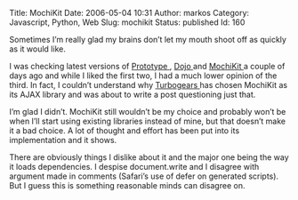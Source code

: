 Title: MochiKit
Date: 2006-05-04 10:31
Author: markos
Category: Javascript, Python, Web
Slug: mochikit
Status: published
Id: 160

<html>
 <body>
  <div>
   <p>
    Sometimes I’m really glad my brains don’t let my mouth shoot off as quickly as it would like.
   </p>
   <p>
    I was checking latest versions of
    <a href="http://prototype.conio.net/">
     Prototype
    </a>
    ,
    <a href="http://www.dojotoolkit.org/">
     Dojo
    </a>
    and
    <a href="http://www.mochikit.com/">
     MochiKit
    </a>
    a couple of days ago and while I liked the first two, I had a much lower opinion of the third. In fact, I couldn’t understand why
    <a href="http://www.turbogears.org/">
     Turbogears
    </a>
    has chosen MochiKit as its AJAX library and was about to write a post questioning just that.
   </p>
   <p>
    I’m glad I didn’t. MochiKit still wouldn’t be my choice and probably won’t be when I’ll start using existing libraries instead of mine, but that doesn’t make it a bad choice. A lot of thought and effort has been put into its implementation and it shows.
   </p>
   <p>
    There are obviously things I dislike about it and the major one being the way it loads dependencies. I despise document.write and I disagree with argument made in comments (Safari’s use of defer on generated scripts). But I guess this is something reasonable minds can disagree on.
   </p>
  </div>
 </body>
</html>